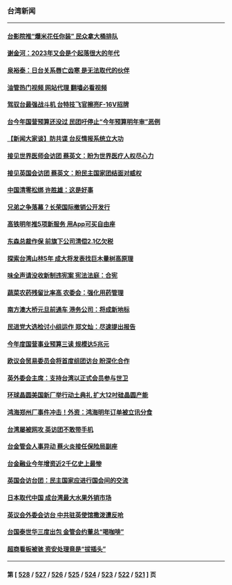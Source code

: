 ### 台湾新闻
---
#### [台影院推“爆米花任你装” 民众拿大桶排队](../../pages/ncid1349361/n13877920.md?12031645) 
#### [谢金河：2023年又会是个起落很大的年代](../../pages/ncid1349361/n13877870.md?12031645) 
#### [泉裕泰：日台关系唇亡齿寒 是无法取代的伙伴](../../pages/ncid1349361/n13877764.md?12031645) 
#### [油管热门视频 网站代理 翻墙必看视频](http://138.2.39.72:81/youtube.html?epic-marker?12031645)
#### [驾驭台最强战斗机 台特技飞官擦亮F-16V招牌](../../pages/ncid1349361/n13877432.md?12031645) 
#### [台今年国营预算还没过 民团吁停止“今年预算明年审”恶例](../../pages/ncid1349361/n13877499.md?12031645) 
#### [【新闻大家谈】防共谍 台反情报系统立大功](../../pages/ncid1349361/n13877501.md?12031645) 
#### [接见世界医师会访团 蔡英文：盼为世界医疗人权尽心力](../../pages/ncid1349361/n13877520.md?12031645) 
#### [接见英国会访团 蔡英文：盼民主国家团结面对威权](../../pages/ncid1349361/n13877456.md?12031645) 
#### [中国清零松绑 许胜雄：这是好事](../../pages/ncid1349361/n13877517.md?12031645) 
#### [兄弟之争落幕？长荣国际撤销公开发行](../../pages/ncid1349361/n13877530.md?12031645) 
#### [高铁明年推5项新服务 用App可买自由座](../../pages/ncid1349361/n13877531.md?12031645) 
#### [东森总裁作保 前旗下公司清偿2.1亿欠税](../../pages/ncid1349361/n13877533.md?12031645) 
#### [探索台湾山林5年 成大将发表找巨木量树高原理](../../pages/ncid1349361/n13877527.md?12031645) 
#### [味全声请没收新制违宪案 宪法法庭：合宪](../../pages/ncid1349361/n13877518.md?12031645) 
#### [蔬菜农药残留比率高 农委会：强化用药管理](../../pages/ncid1349361/n13877521.md?12031645) 
#### [南方澳大桥元旦前通车 港务公司：将成新地标](../../pages/ncid1349361/n13877526.md?12031645) 
#### [民进党大选检讨小组运作 郑文灿：尽速提出报告](../../pages/ncid1349361/n13877493.md?12031645) 
#### [今年度国营事业预算三读 规模达5兆元](../../pages/ncid1349361/n13877496.md?12031645) 
#### [欧议会贸易委员会将首度组团访台 盼深化合作](../../pages/ncid1349361/n13877397.md?12031645) 
#### [英外委会主席：支持台湾以正式会员参与世卫](../../pages/ncid1349361/n13877458.md?12031645) 
#### [环球晶圆美国新厂举行动土典礼 扩大12吋硅晶圆产能](../../pages/ncid1349361/n13877453.md?12031645) 
#### [鸿海郑州厂事件冲击！外资：鸿海明年订单被立讯分食](../../pages/ncid1349361/n13877440.md?12031645) 
#### [台湾屡被网攻 英访团不敢带手机](../../pages/ncid1349361/n13877461.md?12031645) 
#### [台金管会人事异动 蔡火炎接任保险局副座](../../pages/ncid1349361/n13877442.md?12031645) 
#### [台金融业今年增资近2千亿史上最惨](../../pages/ncid1349361/n13877443.md?12031645) 
#### [英国会访台团：民主国家应进行国会间的交流](../../pages/ncid1349361/n13877290.md?12031645) 
#### [日本取代中国 成台湾最大水果外销市场](../../pages/ncid1349361/n13877217.md?12031645) 
#### [英议会外委会访台 中共驻英使馆撒泼遭反呛](../../pages/ncid1349361/n13876914.md?12031645) 
#### [台国泰世华三度出包 金管会约董总“喝咖啡”](../../pages/ncid1349361/n13876769.md?12031645) 
#### [超商看板被骇 资安处理竟是“拔插头”](../../pages/ncid1349361/n13876801.md?12031645) 

---
#### 第 [ [528](./528.md?12031645) / [527](./527.md?12031645) / [526](./526.md?12031645) / [525](./525.md?12031645) / [524](./524.md?12031645) / [523](./523.md?12031645) / [522](./522.md?12031645) / [521](./521.md?12031645) ] 页
